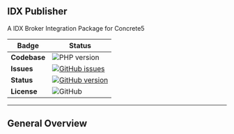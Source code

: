 IDX Publisher
---
A IDX Broker Integration Package for Concrete5

Badge | Status
--- | ---
**Codebase** | ![PHP version](https://img.shields.io/badge/PHP-7.0%20%2B-green.svg?style=plastic)
**Issues** | [![GitHub issues](https://img.shields.io/badge/Issues-View-orange.svg?style=plastic&logo=github&?logoColor=#ffffff)](https://github.com/BuildingBridge/IDX_Publisher/issues)
**Status** | [![GitHub version](https://img.shields.io/badge/Status-In%20Development-orange.svg?style=plastic&logo=github&?logoColor=#ffffff)](https://github.com/BuildingBridge/IDX_Publisher/releases)
**License** | ![GitHub](https://img.shields.io/github/license/mashape/apistatus.svg?style=plastic)

---

**General Overview**
---
